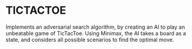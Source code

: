 # **TICTACTOE**
[](https://github.com/alfarasjb/Harvard-CS50-AI/blob/mod/0-search/tictactoe/tictactoe.JPG)
Implements an adversarial search algorithm, by creating an AI to play an unbeatable game of TicTacToe. Using Minimax, the AI takes a board as a state, and considers all possible scenarios to find the optimal move. 

